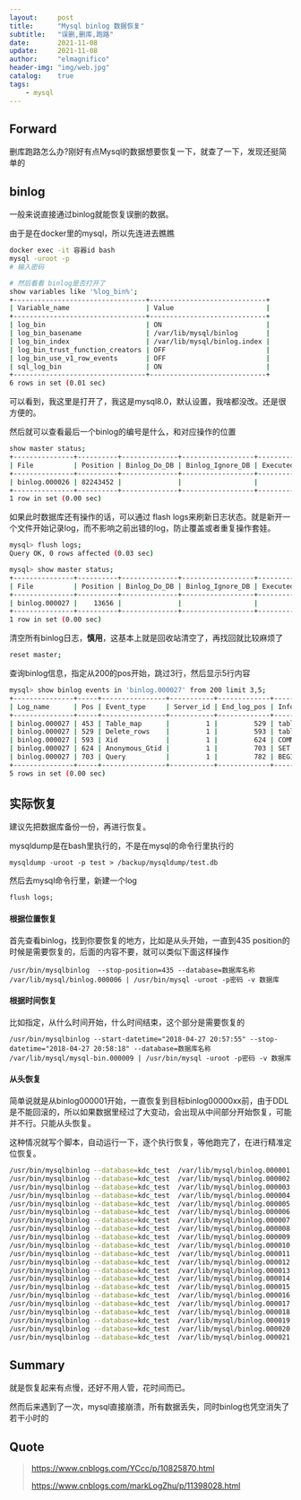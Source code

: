```yaml
---
layout:     post
title:      "Mysql binlog 数据恢复"
subtitle:   "误删,删库,跑路"
date:       2021-11-08
update:     2021-11-08
author:     "elmagnifico"
header-img: "img/web.jpg"
catalog:    true
tags:
    - mysql
---
```


## Forward

删库跑路怎么办?刚好有点Mysql的数据想要恢复一下，就查了一下，发现还挺简单的



## binlog

一般来说直接通过binlog就能恢复误删的数据。



由于是在docker里的mysql，所以先连进去瞧瞧

```bash
docker exec -it 容器id bash
mysql -uroot -p
# 输入密码

# 然后看看 binlog是否打开了
show variables like '%log_bin%';
+---------------------------------+-----------------------------+
| Variable_name                   | Value                       |
+---------------------------------+-----------------------------+
| log_bin                         | ON                          |
| log_bin_basename                | /var/lib/mysql/binlog       |
| log_bin_index                   | /var/lib/mysql/binlog.index |
| log_bin_trust_function_creators | OFF                         |
| log_bin_use_v1_row_events       | OFF                         |
| sql_log_bin                     | ON                          |
+---------------------------------+-----------------------------+
6 rows in set (0.01 sec)
```

可以看到，我这里是打开了，我这是mysql8.0，默认设置，我啥都没改。还是很方便的。



然后就可以查看最后一个binlog的编号是什么，和对应操作的位置

```bash
show master status;
+---------------+----------+--------------+------------------+-------------------+
| File          | Position | Binlog_Do_DB | Binlog_Ignore_DB | Executed_Gtid_Set |
+---------------+----------+--------------+------------------+-------------------+
| binlog.000026 | 82243452 |              |                  |                   |
+---------------+----------+--------------+------------------+-------------------+
1 row in set (0.00 sec)
```



如果此时数据库还有操作的话，可以通过 flash logs来刷新日志状态。就是新开一个文件开始记录log，而不影响之前出错的log，防止覆盖或者重复操作套娃。

```bash
mysql> flush logs;
Query OK, 0 rows affected (0.03 sec)

mysql> show master status;
+---------------+----------+--------------+------------------+-------------------+
| File          | Position | Binlog_Do_DB | Binlog_Ignore_DB | Executed_Gtid_Set |
+---------------+----------+--------------+------------------+-------------------+
| binlog.000027 |    13656 |              |                  |                   |
+---------------+----------+--------------+------------------+-------------------+
1 row in set (0.00 sec)

```



清空所有binlog日志，**慎用**，这基本上就是回收站清空了，再找回就比较麻烦了

```bash
reset master;
```



查询binlog信息，指定从200的pos开始，跳过3行，然后显示5行内容

```bash
mysql> show binlog events in 'binlog.000027' from 200 limit 3,5;
+---------------+-----+----------------+-----------+-------------+----------------------------------------+
| Log_name      | Pos | Event_type     | Server_id | End_log_pos | Info                                   |
+---------------+-----+----------------+-----------+-------------+----------------------------------------+
| binlog.000027 | 453 | Table_map      |         1 |         529 | table_id: 98 (kdc_test.candidate_room) |
| binlog.000027 | 529 | Delete_rows    |         1 |         593 | table_id: 98 flags: STMT_END_F         |
| binlog.000027 | 593 | Xid            |         1 |         624 | COMMIT /* xid=1575206 */               |
| binlog.000027 | 624 | Anonymous_Gtid |         1 |         703 | SET @@SESSION.GTID_NEXT= 'ANONYMOUS'   |
| binlog.000027 | 703 | Query          |         1 |         782 | BEGIN                                  |
+---------------+-----+----------------+-----------+-------------+----------------------------------------+
5 rows in set (0.00 sec)

```



## 实际恢复

建议先把数据库备份一份，再进行恢复。

mysqldump是在bash里执行的，不是在mysql的命令行里执行的

```
mysqldump -uroot -p test > /backup/mysqldump/test.db
```

然后去mysql命令行里，新建一个log

```
flush logs;
```



#### 根据位置恢复

首先查看binlog，找到你要恢复的地方，比如是从头开始，一直到435 position的时候是需要恢复的，后面的内容不要，就可以类似下面这样操作

```
/usr/bin/mysqlbinlog  --stop-position=435 --database=数据库名称  /var/lib/mysql/binlog.000006 | /usr/bin/mysql -uroot -p密码 -v 数据库
```

#### 根据时间恢复

比如指定，从什么时间开始，什么时间结束，这个部分是需要恢复的

```
/usr/bin/mysqlbinlog --start-datetime="2018-04-27 20:57:55" --stop-datetime="2018-04-27 20:58:18" --database=数据库名称 /var/lib/mysql/mysql-bin.000009 | /usr/bin/mysql -uroot -p密码 -v 数据库 
```



#### 从头恢复

简单说就是从binlog000001开始，一直恢复到目标binlog00000xx前，由于DDL是不能回滚的，所以如果数据里经过了大变动，会出现从中间部分开始恢复，可能并不行。只能从头恢复。

这种情况就写个脚本，自动运行一下，逐个执行恢复，等他跑完了，在进行精准定位恢复。

```bash
/usr/bin/mysqlbinlog --database=kdc_test  /var/lib/mysql/binlog.000001 | /usr/bin/mysql -uroot -ppassword -v kdc_test ;
/usr/bin/mysqlbinlog --database=kdc_test  /var/lib/mysql/binlog.000002 | /usr/bin/mysql -uroot -ppassword -v kdc_test ;
/usr/bin/mysqlbinlog --database=kdc_test  /var/lib/mysql/binlog.000003 | /usr/bin/mysql -uroot -ppassword -v kdc_test ;
/usr/bin/mysqlbinlog --database=kdc_test  /var/lib/mysql/binlog.000004 | /usr/bin/mysql -uroot -ppassword -v kdc_test ;
/usr/bin/mysqlbinlog --database=kdc_test  /var/lib/mysql/binlog.000005 | /usr/bin/mysql -uroot -ppassword -v kdc_test ;
/usr/bin/mysqlbinlog --database=kdc_test  /var/lib/mysql/binlog.000006 | /usr/bin/mysql -uroot -ppassword -v kdc_test ;
/usr/bin/mysqlbinlog --database=kdc_test  /var/lib/mysql/binlog.000007 | /usr/bin/mysql -uroot -ppassword -v kdc_test ;
/usr/bin/mysqlbinlog --database=kdc_test  /var/lib/mysql/binlog.000008 | /usr/bin/mysql -uroot -ppassword -v kdc_test ;
/usr/bin/mysqlbinlog --database=kdc_test  /var/lib/mysql/binlog.000009 | /usr/bin/mysql -uroot -ppassword -v kdc_test ;
/usr/bin/mysqlbinlog --database=kdc_test  /var/lib/mysql/binlog.000010 | /usr/bin/mysql -uroot -ppassword -v kdc_test ;
/usr/bin/mysqlbinlog --database=kdc_test  /var/lib/mysql/binlog.000011 | /usr/bin/mysql -uroot -ppassword -v kdc_test ;
/usr/bin/mysqlbinlog --database=kdc_test  /var/lib/mysql/binlog.000012 | /usr/bin/mysql -uroot -ppassword -v kdc_test ;
/usr/bin/mysqlbinlog --database=kdc_test  /var/lib/mysql/binlog.000013 | /usr/bin/mysql -uroot -ppassword -v kdc_test ;
/usr/bin/mysqlbinlog --database=kdc_test  /var/lib/mysql/binlog.000014 | /usr/bin/mysql -uroot -ppassword -v kdc_test ;
/usr/bin/mysqlbinlog --database=kdc_test  /var/lib/mysql/binlog.000015 | /usr/bin/mysql -uroot -ppassword -v kdc_test ;
/usr/bin/mysqlbinlog --database=kdc_test  /var/lib/mysql/binlog.000016 | /usr/bin/mysql -uroot -ppassword -v kdc_test ;
/usr/bin/mysqlbinlog --database=kdc_test  /var/lib/mysql/binlog.000017 | /usr/bin/mysql -uroot -ppassword -v kdc_test ;
/usr/bin/mysqlbinlog --database=kdc_test  /var/lib/mysql/binlog.000018 | /usr/bin/mysql -uroot -ppassword -v kdc_test ;
/usr/bin/mysqlbinlog --database=kdc_test  /var/lib/mysql/binlog.000019 | /usr/bin/mysql -uroot -ppassword -v kdc_test ;
/usr/bin/mysqlbinlog --database=kdc_test  /var/lib/mysql/binlog.000020 | /usr/bin/mysql -uroot -ppassword -v kdc_test ;
/usr/bin/mysqlbinlog --database=kdc_test  /var/lib/mysql/binlog.000021 | /usr/bin/mysql -uroot -ppassword -v kdc_test ;
```



## Summary

就是恢复起来有点慢，还好不用人管，花时间而已。



然而后来遇到了一次，mysql直接崩溃，所有数据丢失，同时binlog也凭空消失了若干小时的



## Quote

>https://www.cnblogs.com/YCcc/p/10825870.html
>
>https://www.cnblogs.com/markLogZhu/p/11398028.html
